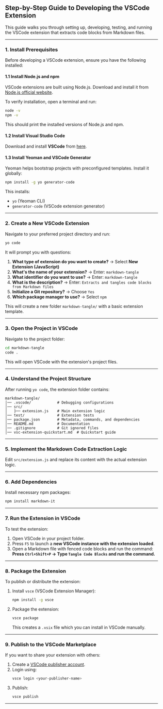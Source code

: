 ## **Step-by-Step Guide to Developing the VSCode Extension**

This guide walks you through setting up, developing, testing, and running the VSCode extension that extracts code blocks from Markdown files.

---

### **1. Install Prerequisites**
Before developing a VSCode extension, ensure you have the following installed:

#### **1.1 Install Node.js and npm**
VSCode extensions are built using Node.js. Download and install it from [Node.js official website](https://nodejs.org/).

To verify installation, open a terminal and run:
```sh
node -v
npm -v
```
This should print the installed versions of Node.js and npm.

#### **1.2 Install Visual Studio Code**
Download and install **VSCode** from [here](https://code.visualstudio.com/).

#### **1.3 Install Yeoman and VSCode Generator**
Yeoman helps bootstrap projects with preconfigured templates. Install it globally:
```sh
npm install -g yo generator-code
```
This installs:
- `yo` (Yeoman CLI)
- `generator-code` (VSCode extension generator)

---

### **2. Create a New VSCode Extension**
Navigate to your preferred project directory and run:

```sh
yo code
```

It will prompt you with questions:

1. **What type of extension do you want to create?** → Select **New Extension (JavaScript)**
2. **What's the name of your extension?** → Enter: `markdown-tangle`
3. **What identifier do you want to use?** → Enter: `markdown-tangle`
4. **What is the description?** → Enter: `Extracts and tangles code blocks from Markdown files`
5. **Initialize a Git repository?** → Choose `Yes`
6. **Which package manager to use?** → Select `npm`

This will create a new folder `markdown-tangle/` with a basic extension template.

---

### **3. Open the Project in VSCode**
Navigate to the project folder:

```sh
cd markdown-tangle
code .
```

This will open VSCode with the extension's project files.

---

### **4. Understand the Project Structure**
After running `yo code`, the extension folder contains:

```
markdown-tangle/
│── .vscode/            # Debugging configurations
│── src/
│   ├── extension.js    # Main extension logic
│── test/               # Extension tests
│── package.json        # Metadata, commands, and dependencies
│── README.md           # Documentation
│── .gitignore          # Git ignored files
│── vsc-extension-quickstart.md  # Quickstart guide
```

---

### **5. Implement the Markdown Code Extraction Logic**
Edit `src/extension.js` and replace its content with the actual extension logic.

---

### **6. Add Dependencies**
Install necessary npm packages:

```sh
npm install markdown-it
```

---

### **7. Run the Extension in VSCode**
To test the extension:

1. Open VSCode in your project folder.
2. Press `F5` to launch a **new VSCode instance with the extension loaded**.
3. Open a Markdown file with fenced code blocks and run the command:  
   **Press `Ctrl+Shift+P` → Type `Tangle Code Blocks` and run the command.**

---

### **8. Package the Extension**
To publish or distribute the extension:

1. Install `vsce` (VSCode Extension Manager):
   ```sh
   npm install -g vsce
   ```
2. Package the extension:
   ```sh
   vsce package
   ```
   This creates a `.vsix` file which you can install in VSCode manually.

---

### **9. Publish to the VSCode Marketplace**
If you want to share your extension with others:

1. Create a [VSCode publisher account](https://aka.ms/vscode-marketplace-signup).
2. Login using:
   ```sh
   vsce login <your-publisher-name>
   ```
3. Publish:
   ```sh
   vsce publish
   ```

---

